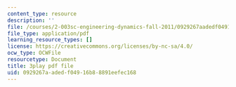 ```yaml
---
content_type: resource
description: ''
file: /courses/2-003sc-engineering-dynamics-fall-2011/0929267aadedf04916b88891eefec168_d00XI_UTKQo.pdf
file_type: application/pdf
learning_resource_types: []
license: https://creativecommons.org/licenses/by-nc-sa/4.0/
ocw_type: OCWFile
resourcetype: Document
title: 3play pdf file
uid: 0929267a-aded-f049-16b8-8891eefec168
---
```

